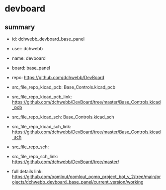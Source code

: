 # devboard
 
## summary 
* id: dchwebb_devboard_base_panel
* user: dchwebb
* name: devboard
* board: base_panel
* repo: https://github.com/dchwebb/DevBoard
* src_file_repo_kicad_pcb: Base_Controls.kicad_pcb
* src_file_repo_kicad_pcb_link: https://github.com/dchwebb/DevBoard/tree/master/Base_Controls.kicad_pcb
* src_file_repo_kicad_sch: Base_Controls.kicad_sch
* src_file_repo_kicad_sch_link: https://github.com/dchwebb/DevBoard/tree/master/Base_Controls.kicad_sch

* src_file_repo_sch: 
* src_file_repo_sch_link: https://github.com/dchwebb/DevBoard/tree/master/
* full details link: https://github.com/oomlout/oomlout_oomp_project_bot_v_2/tree/main/projects/dchwebb_devboard_base_panel/current_version/working  







